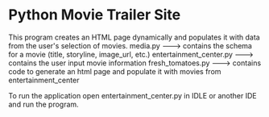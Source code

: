 # Python Movie Trailer Site

This program creates an HTML page dynamically and populates it with data from the user's selection of movies.
media.py ---> contains the schema for a movie (title, storyline, image_url, etc.)
entertainment_center.py ---> contains the user input movie information
fresh_tomatoes.py ---> contains code to generate an html page and populate it with movies from entertainment_center

To run the application open entertainment_center.py in IDLE or another IDE and run the program.
